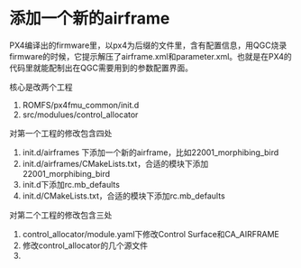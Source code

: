 # 添加一个新的airframe
PX4编译出的firmware里，以px4为后缀的文件里，含有配置信息，用QGC烧录firmware的时候，它提示解压了airframe.xml和parameter.xml。也就是在PX4的代码里就能配制出在QGC需要用到的参数配置界面。

核心是改两个工程
1. ROMFS/px4fmu_common/init.d
2. src/modulues/control_allocator

对第一个工程的修改包含四处
1. init.d/airframes 下添加一个新的airframe，比如22001_morphibing_bird
2. init.d/airframes/CMakeLists.txt，合适的模块下添加22001_morphibing_bird
3. init.d下添加rc.mb_defaults
4. init.d/CMakeLists.txt，合适的模块下添加rc.mb_defaults

对第二个工程的修改包含三处
1. control_allocator/module.yaml下修改Control Surface和CA_AIRFRAME
2. 修改control_allocator的几个源文件
3.
